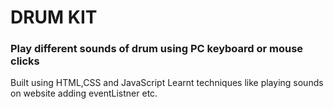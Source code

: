 # DRUM KIT

### Play different sounds of drum using PC keyboard or mouse clicks

Built using HTML,CSS and JavaScript 
Learnt techniques like playing sounds on website adding eventListner etc.

 
